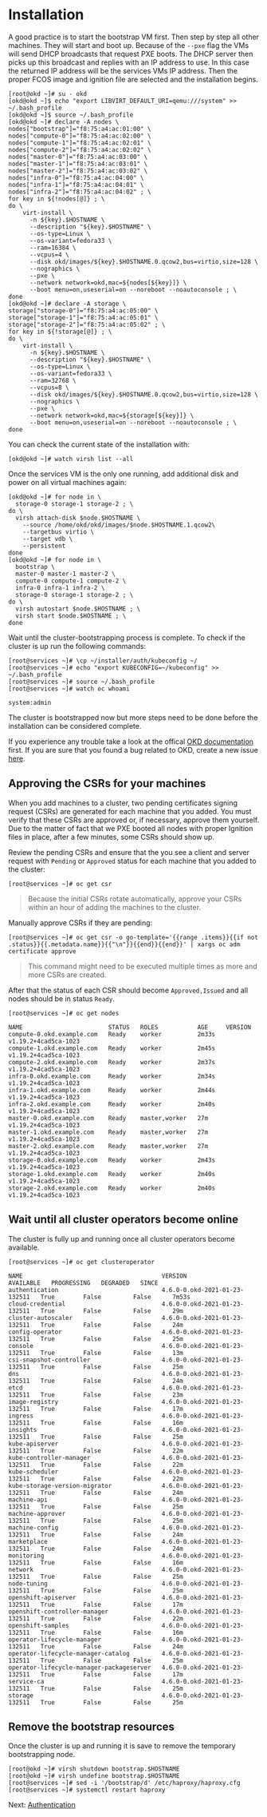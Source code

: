 # Installation

A good practice is to start the bootstrap VM first. Then step by step all other
machines. They will start and boot up. Because of the `--pxe` flag the VMs will
send DHCP broadcasts that request PXE boots. The DHCP server then picks up this
broadcast and replies with an IP address to use. In this case the returned IP
address will be the services VMs IP address. Then the proper FCOS image and
ignition file are selected and the installation begins.

```shell
[root@okd ~]# su - okd
[okd@okd ~]$ echo "export LIBVIRT_DEFAULT_URI=qemu:///system" >> ~/.bash_profile
[okd@okd ~]$ source ~/.bash_profile
[okd@okd ~]# declare -A nodes \
nodes["bootstrap"]="f8:75:a4:ac:01:00" \
nodes["compute-0"]="f8:75:a4:ac:02:00" \
nodes["compute-1"]="f8:75:a4:ac:02:01" \
nodes["compute-2"]="f8:75:a4:ac:02:02" \
nodes["master-0"]="f8:75:a4:ac:03:00" \
nodes["master-1"]="f8:75:a4:ac:03:01" \
nodes["master-2"]="f8:75:a4:ac:03:02" \
nodes["infra-0"]="f8:75:a4:ac:04:00" \
nodes["infra-1"]="f8:75:a4:ac:04:01" \
nodes["infra-2"]="f8:75:a4:ac:04:02" ; \
for key in ${!nodes[@]} ; \
do \
    virt-install \
      -n ${key}.$HOSTNAME \
      --description "${key}.$HOSTNAME" \
      --os-type=Linux \
      --os-variant=fedora33 \
      --ram=16384 \
      --vcpus=4 \
      --disk okd/images/${key}.$HOSTNAME.0.qcow2,bus=virtio,size=128 \
      --nographics \
      --pxe \
      --network network=okd,mac=${nodes[${key}]} \
      --boot menu=on,useserial=on --noreboot --noautoconsole ; \
done
[okd@okd ~]# declare -A storage \
storage["storage-0"]="f8:75:a4:ac:05:00" \
storage["storage-1"]="f8:75:a4:ac:05:01" \
storage["storage-2"]="f8:75:a4:ac:05:02" ; \
for key in ${!storage[@]} ; \
do \
    virt-install \
      -n ${key}.$HOSTNAME \
      --description "${key}.$HOSTNAME" \
      --os-type=Linux \
      --os-variant=fedora33 \
      --ram=32768 \
      --vcpus=8 \
      --disk okd/images/${key}.$HOSTNAME.0.qcow2,bus=virtio,size=128 \
      --nographics \
      --pxe \
      --network network=okd,mac=${storage[${key}]} \
      --boot menu=on,useserial=on --noreboot --noautoconsole ; \
done
```

You can check the current state of the installation with:

```shell
[okd@okd ~]# watch virsh list --all
```

Once the services VM is the only one running, add additional disk and power on
all virtual machines again:

```shell
[okd@okd ~]# for node in \
  storage-0 storage-1 storage-2 ; \
do \
  virsh attach-disk $node.$HOSTNAME \
    --source /home/okd/okd/images/$node.$HOSTNAME.1.qcow2\
    --targetbus virtio \
    --target vdb \
    --persistent
done
[okd@okd ~]# for node in \
  bootstrap \
  master-0 master-1 master-2 \
  compute-0 compute-1 compute-2 \
  infra-0 infra-1 infra-2 \
  storage-0 storage-1 storage-2 ; \
do \
  virsh autostart $node.$HOSTNAME ; \
  virsh start $node.$HOSTNAME ; \
done
```

Wait until the cluster-bootstrapping process is complete. To check if the
cluster is up run the following commands:

```shell
[root@services ~]# \cp ~/installer/auth/kubeconfig ~/
[root@services ~]# echo "export KUBECONFIG=~/kubeconfig" >> ~/.bash_profile
[root@services ~]# source ~/.bash_profile
[root@services ~]# watch oc whoami

system:admin
```

The cluster is bootstrapped now but more steps need to be done before the
installation can be considered complete.

If you experience any trouble take a look at the offical [OKD
documentation](https://docs.okd.io/latest/installing/installing_bare_metal/installing-restricted-networks-bare-metal.html)
first. If you are sure that you found a bug related to OKD, create a new issue
[here](https://github.com/openshift/okd/issues/new/choose).

## Approving the CSRs for your machines

When you add machines to a cluster, two pending certificates signing request
(CSRs) are generated for each machine that you added. You must verify that these
CSRs are approved or, if necessary, approve them yourself. Due to the matter of
fact that we PXE booted all nodes with proper Ignition files in place, after a
few minutes, some CSRs should show up.

Review the pending CSRs and ensure that the you see a client and server request
with `Pending` or `Approved` status for each machine that you added to the
cluster:

```shell
[root@services ~]# oc get csr
```

> Because the initial CSRs rotate automatically, approve your CSRs within an
> hour of adding the machines to the cluster.

Manually approve CSRs if they are pending:

```shell
[root@services ~]# oc get csr -o go-template='{{range .items}}{{if not .status}}{{.metadata.name}}{{"\n"}}{{end}}{{end}}' | xargs oc adm certificate approve
```

> This command might need to be executed multiple times as more and more CSRs
> are created.

After that the status of each CSR should become `Approved,Issued` and all nodes
should be in status `Ready`.

```shell
[root@services ~]# oc get nodes

NAME                        STATUS   ROLES           AGE     VERSION
compute-0.okd.example.com   Ready    worker          2m33s   v1.19.2+4cad5ca-1023
compute-1.okd.example.com   Ready    worker          2m45s   v1.19.2+4cad5ca-1023
compute-2.okd.example.com   Ready    worker          2m37s   v1.19.2+4cad5ca-1023
infra-0.okd.example.com     Ready    worker          2m34s   v1.19.2+4cad5ca-1023
infra-1.okd.example.com     Ready    worker          2m44s   v1.19.2+4cad5ca-1023
infra-2.okd.example.com     Ready    worker          2m40s   v1.19.2+4cad5ca-1023
master-0.okd.example.com    Ready    master,worker   27m     v1.19.2+4cad5ca-1023
master-1.okd.example.com    Ready    master,worker   27m     v1.19.2+4cad5ca-1023
master-2.okd.example.com    Ready    master,worker   27m     v1.19.2+4cad5ca-1023
storage-0.okd.example.com   Ready    worker          2m43s   v1.19.2+4cad5ca-1023
storage-1.okd.example.com   Ready    worker          2m40s   v1.19.2+4cad5ca-1023
storage-2.okd.example.com   Ready    worker          2m40s   v1.19.2+4cad5ca-1023
```

## Wait until all cluster operators become online

The cluster is fully up and running once all cluster operators become available.

```shell
[root@services ~]# oc get clusteroperator

NAME                                       VERSION                         AVAILABLE   PROGRESSING   DEGRADED   SINCE
authentication                             4.6.0-0.okd-2021-01-23-132511   True        False         False      7m53s
cloud-credential                           4.6.0-0.okd-2021-01-23-132511   True        False         False      29m
cluster-autoscaler                         4.6.0-0.okd-2021-01-23-132511   True        False         False      24m
config-operator                            4.6.0-0.okd-2021-01-23-132511   True        False         False      25m
console                                    4.6.0-0.okd-2021-01-23-132511   True        False         False      13m
csi-snapshot-controller                    4.6.0-0.okd-2021-01-23-132511   True        False         False      25m
dns                                        4.6.0-0.okd-2021-01-23-132511   True        False         False      24m
etcd                                       4.6.0-0.okd-2021-01-23-132511   True        False         False      23m
image-registry                             4.6.0-0.okd-2021-01-23-132511   True        False         False      17m
ingress                                    4.6.0-0.okd-2021-01-23-132511   True        False         False      16m
insights                                   4.6.0-0.okd-2021-01-23-132511   True        False         False      25m
kube-apiserver                             4.6.0-0.okd-2021-01-23-132511   True        False         False      22m
kube-controller-manager                    4.6.0-0.okd-2021-01-23-132511   True        False         False      22m
kube-scheduler                             4.6.0-0.okd-2021-01-23-132511   True        False         False      22m
kube-storage-version-migrator              4.6.0-0.okd-2021-01-23-132511   True        False         False      24m
machine-api                                4.6.0-0.okd-2021-01-23-132511   True        False         False      25m
machine-approver                           4.6.0-0.okd-2021-01-23-132511   True        False         False      25m
machine-config                             4.6.0-0.okd-2021-01-23-132511   True        False         False      24m
marketplace                                4.6.0-0.okd-2021-01-23-132511   True        False         False      24m
monitoring                                 4.6.0-0.okd-2021-01-23-132511   True        False         False      16m
network                                    4.6.0-0.okd-2021-01-23-132511   True        False         False      25m
node-tuning                                4.6.0-0.okd-2021-01-23-132511   True        False         False      25m
openshift-apiserver                        4.6.0-0.okd-2021-01-23-132511   True        False         False      17m
openshift-controller-manager               4.6.0-0.okd-2021-01-23-132511   True        False         False      22m
openshift-samples                          4.6.0-0.okd-2021-01-23-132511   True        False         False      16m
operator-lifecycle-manager                 4.6.0-0.okd-2021-01-23-132511   True        False         False      24m
operator-lifecycle-manager-catalog         4.6.0-0.okd-2021-01-23-132511   True        False         False      25m
operator-lifecycle-manager-packageserver   4.6.0-0.okd-2021-01-23-132511   True        False         False      17m
service-ca                                 4.6.0-0.okd-2021-01-23-132511   True        False         False      25m
storage                                    4.6.0-0.okd-2021-01-23-132511   True        False         False      25m
```

## Remove the bootstrap resources

Once the cluster is up and running it is save to remove the temporary
bootstrapping node.

```shell
[root@okd ~]# virsh shutdown bootstrap.$HOSTNAME
[root@okd ~]# virsh undefine bootstrap.$HOSTNAME
[root@services ~]# sed -i '/bootstrap/d' /etc/haproxy/haproxy.cfg
[root@services ~]# systemctl restart haproxy
```

Next: [Authentication](10-authentication.md)
